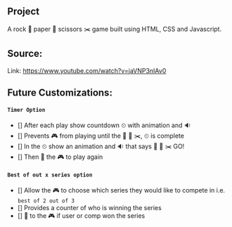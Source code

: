## Project
A rock 🚀 paper 📰 scissors ✂️  game built using HTML, CSS and Javascript.

## Source:
Link: https://www.youtube.com/watch?v=jaVNP3nIAv0

## Future Customizations:

#### `Timer Option`
- [] After each play show countdown ⏲ with animation and 🔉
- [] Prevents 🎮 from playing until the 🚀 📰 ✂️, ⏲ is complete
- [] In the ⏲ show an animation and 🔉 that says 🚀 📰 ✂️ GO!
- [] Then 🚦 the 🎮 to play again

#### `Best of out x series option`
- [] Allow the 🎮 to choose which series they would like to compete in i.e. `best of 2 out of 3`
- [] Provides a counter of who is winning the series
- [] 🚦 to the 🎮 if user or comp won the series
